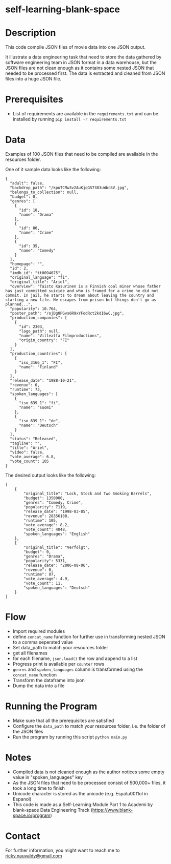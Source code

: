 # self-learning-blank-space

# Description
This code compile JSON files of movie data into one JSON output.

It illustrate a data engineering task that need to store the data gathered by software engineering team in JSON format in a data warehouse, but the JSON files are not clean enough as it contains some nested JSON that needed to be processed first. The data is extracted and cleaned from JSON files into a huge JSON file.

# Prerequisites
- List of requirements are available in the `requirements.txt` and can be installed by running `pip install -r requirements.txt`

# Data
Examples of 100 JSON files that need to be compiled are available in the resources folder.

One of it sample data looks like the following:

```
{
  "adult": false,
  "backdrop_path": "/kpuTCMw3v2AuKjqGS7383uWbc8V.jpg",
  "belongs_to_collection": null,
  "budget": 0,
  "genres": [
    {
      "id": 18,
      "name": "Drama"
    },
    {
      "id": 80,
      "name": "Crime"
    },
    {
      "id": 35,
      "name": "Comedy"
    }
  ],
  "homepage": "",
  "id": 2,
  "imdb_id": "tt0094675",
  "original_language": "fi",
  "original_title": "Ariel",
  "overview": "Taisto Kasurinen is a Finnish coal miner whose father has just committed suicide and who is framed for a crime he did not commit. In jail, he starts to dream about leaving the country and starting a new life. He escapes from prison but things don't go as planned...",
  "popularity": 10.764,
  "poster_path": "/ojDg0PGvs6R9xYFodRct2kdI6wC.jpg",
  "production_companies": [
    {
      "id": 2303,
      "logo_path": null,
      "name": "Villealfa Filmproductions",
      "origin_country": "FI"
    }
  ],
  "production_countries": [
    {
      "iso_3166_1": "FI",
      "name": "Finland"
    }
  ],
  "release_date": "1988-10-21",
  "revenue": 0,
  "runtime": 73,
  "spoken_languages": [
    {
      "iso_639_1": "fi",
      "name": "suomi"
    },
    {
      "iso_639_1": "de",
      "name": "Deutsch"
    }
  ],
  "status": "Released",
  "tagline": "",
  "title": "Ariel",
  "video": false,
  "vote_average": 6.8,
  "vote_count": 105
}
```
The desired output looks like the following:

```
[
	{
		"original_title": "Lock, Stock and Two Smoking Barrels",
		"budget": 1350000,
		"genres": "Comedy, Crime",
		"popularity": 7119,
		"release_date": "1998-03-05",
		"revenue": 28356188,
		"runtime": 105,
		"vote_average": 8.2,
		"vote_count": 4048,
		"spoken_languages": "English"
	},
	{
		"original_title": "Verfolgt",
		"budget": 0,
		"genres": "Drama",
		"popularity": 5331,
		"release_date": "2006-08-06",
		"revenue": 0,
		"runtime": 87,
		"vote_average": 4.9,
		"vote_count": 11,
		"spoken_languages": "Deutsch"
	}
]
```

# Flow
- Import required modules
- define `concat_name` function for further use in transforming nested JSON to a comma seperated value
- Set data_path to match your resources folder
- get all filenames
- for each filename, `json.load()` the row and append to a list
- Progress print is available per `counter` rows
- `genres` and `spoken_languages` column is transformed using the `concat_name` function
- Transform the dataframe into json
- Dump the data into a file

# Running the Program
- Make sure that all the prerequisites are satisfied
- Configure the `data_path` to match your resources folder, i.e. the folder of the JSON files
- Run the program by running this script `python main.py`

# Notes
- Compiled data is not cleaned enough as the author notices some empty value in "spoken_languages" key
- As the JSON files that need to be processed consist of 500,000+ files, it took a long time to finish
- Unicode character is stored as the unicode (e.g. Espa\u00f1ol in Espanol)
- This code is made as a Self-Learning Module Part 1 to Academi by blank-space Data Engineering Track (https://www.blank-space.io/program)

# Contact
For further information, you might want to reach me to ricky.nauvaldy@gmail.com